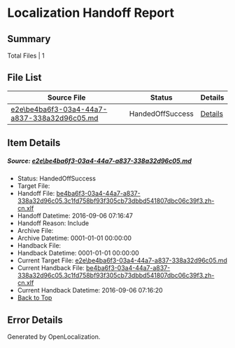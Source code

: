 # <a name='report-top'></a> Localization Handoff Report

## Summary
 Total Files | 1

## File List
 Source File | Status | Details 
 ----------- | ------ | ------- 
 [e2e\be4ba6f3-03a4-44a7-a837-338a32d96c05.md](https://github.com/OpenLocalizationTestOrg/ol-test0/blob/2958f3093b7b0063e315f0ea7756e64e2f7ff4bb/e2e/be4ba6f3-03a4-44a7-a837-338a32d96c05.md) | HandedOffSuccess | [Details](#f2c4038e1639990ec8998f85d29645c5ea73282a1)

## Item Details
##### <a name='f2c4038e1639990ec8998f85d29645c5ea73282a1'></a> Source: [e2e\be4ba6f3-03a4-44a7-a837-338a32d96c05.md](https://github.com/OpenLocalizationTestOrg/ol-test0/blob/2958f3093b7b0063e315f0ea7756e64e2f7ff4bb/e2e/be4ba6f3-03a4-44a7-a837-338a32d96c05.md)
* Status: HandedOffSuccess
* Target File: 
* Handoff File: [be4ba6f3-03a4-44a7-a837-338a32d96c05.3c1fd758bf93f305cb73dbbd541807dbc06c39f3.zh-cn.xlf](https://github.com/OpenLocalizationTestOrg/ol-test0-handoff/blob/5f8baaf8778203f78d7ecf73d23de1a9ad98be68/ol-handoff/OpenLocalizationTestOrg/ol-test0-zhcn/ci/ht/be4ba6f3-03a4-44a7-a837-338a32d96c05.3c1fd758bf93f305cb73dbbd541807dbc06c39f3.zh-cn.xlf)
* Handoff Datetime: 2016-09-06 07:16:47
* Handoff Reason: Include
* Archive File: 
* Archive Datetime: 0001-01-01 00:00:00
* Handback File: 
* Handback Datetime: 0001-01-01 00:00:00
* Current Target File: [e2e\be4ba6f3-03a4-44a7-a837-338a32d96c05.md](https://github.com/OpenLocalizationTestOrg/ol-test0-zhcn/blob/8981730fc69f0c331cdbc8d35cca7865526421de/e2e/be4ba6f3-03a4-44a7-a837-338a32d96c05.md)
* Current Handback File: [be4ba6f3-03a4-44a7-a837-338a32d96c05.3c1fd758bf93f305cb73dbbd541807dbc06c39f3.zh-cn.xlf](https://github.com/OpenLocalizationTestOrg/ol-test0-handback/blob/4b8a5cf0ae4bb57216128a1aec03385bf8c3a1f2/ol-handback/OpenLocalizationTestOrg/ol-test0-zhcn/ci/ht/be4ba6f3-03a4-44a7-a837-338a32d96c05.3c1fd758bf93f305cb73dbbd541807dbc06c39f3.zh-cn.xlf)
* Current Handback Datetime: 2016-09-06 07:16:20
* [Back to Top](#report-top)


## Error Details

Generated by OpenLocalization.
